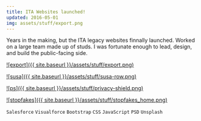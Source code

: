 ```yaml
---
title: ITA Websites launched!
updated: 2016-05-01 
img: assets/stuff/export.png
---
```


Years in the making, but the ITA legacy websites finnally launched. Worked on a large team made up of studs. I was fortunate enough to lead, design, and build the public-facing side.

[![export]({{ site.baseurl }}/assets/stuff/export.png)](https://www.export.gov/)

[![susa]({{ site.baseurl }}/assets/stuff/susa-row.png)](https://www.selectusa.gov/)

[![ps]({{ site.baseurl }}/assets/stuff/privacy-shield.png)](https://www.privacyshield.gov/)

[![stopfakes]({{ site.baseurl }}/assets/stuff/stopfakes_home.png)](https://www.stopfakes.gov/)
 
`Salesforce` `Visualforce` `Bootstrap` `CSS` `JavaScript` `PSD` `Unsplash`